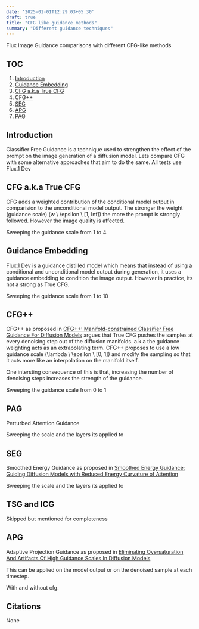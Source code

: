 ```yaml
---
date: '2025-01-01T12:29:03+05:30'
draft: true
title: "CFG like guidance methods"
summary: "Different guidance techniques"
---
```

Flux Image Guidance comparisons with different CFG-like methods

## TOC
1. [Introduction](#introduction)
2. [Guidance Embedding](#)
2. [CFG a.k.a True CFG](#chapter-1-getting-started)
3. [CFG++](#chapter-2-basic-concepts)
4. [SEG](#chapter-3-advanced-techniques)
5. [APG](#conclusion)
6. [PAG](#pag)

## Introduction
Classifier Free Guidance is a technique used to strengthen the effect of the prompt on the image generation of a diffusion model. Lets compare CFG with some alternative approaches that aim to do the same. All tests use Flux.1 Dev

## CFG a.k.a True CFG
CFG adds a weighted contribution of the conditional model output in comparision to the unconditional model output. The stronger the weight (guidance scale) \(w \ \epsilon \ [1, Inf]\) the more the prompt is strongly followed. However the image quality is affected.

Sweeping the guidance scale from 1 to 4.

## Guidance Embedding
Flux.1 Dev is a guidance distilled model which means that instead of using a conditional and unconditional model output during generation, it uses a guidance embedding to condition the image output. However in practice, its not a strong as True CFG.

Sweeping the guidance scale from 1 to 10

## CFG++
CFG++ as proposed in [CFG++: Manifold-constrained Classifier Free Guidance For Diffusion Models](https://arxiv.org/abs/2406.08070) argues that True CFG pushes the samples at every denoising step out of the diffusion manifolds. a.k.a the guidance weighting acts as an extrapolating term. CFG++ proposes to use a low guidance scale \(\lambda \ \epsilon \ [0, 1]\) and modify the sampling so that it acts more like an interpolation on the manifold itself.

One intersting consequence of this is that, increasing the number of denoising steps increases the strength of the guidance.

Sweeping the guidance scale from 0 to 1

## PAG
Perturbed Attention Guidance

Sweeping the scale and the layers its applied to

## SEG
Smoothed Energy Guidance as proposed in [Smoothed Energy Guidance: Guiding Diffusion Models with Reduced Energy Curvature of Attention](https://arxiv.org/abs/2408.00760.pdf)

Sweeping the scale and the layers its applied to

## TSG and ICG
Skipped but mentioned for completeness

## APG
Adaptive Projection Guidance as proposed in [Eliminating Oversaturation And Artifacts Of
High Guidance Scales In Diffusion Models](https://arxiv.org/pdf/2410.02416.pdf)

This can be applied on the model output or on the denoised sample at each timestep.

With and without cfg.

## Citations
None



